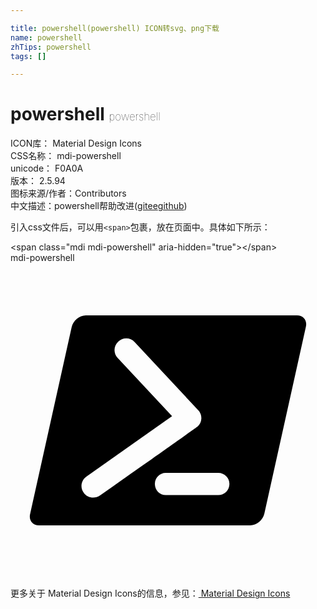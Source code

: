 ```yaml
---

title: powershell(powershell) ICON转svg、png下载
name: powershell
zhTips: powershell
tags: []

---
```


# powershell  <small style="font-size: 60%;font-weight: 100">powershell</small>


<div class="detail-page">
<p>
<span>
ICON库：
<span class="badge-secondary badge">Material Design Icons</span> 
</span>
<br/>
<span>
CSS名称：
<span class="badge-secondary badge">mdi-powershell</span> 
</span>
<br/>
<span>
unicode：
<span class="badge-secondary badge">F0A0A</span> 
<copy-btn content='F0A0A' btn-title=""></copy-btn>
<copy-btn :content='String.fromCodePoint(parseInt("F0A0A", 16))' btn-title="复制U"></copy-btn>
</span>
<br/>
<span>
版本：
<span class="badge-secondary badge">2.5.94</span> 
</span>
<br/>
<span>图标来源/作者：<span class="badge-light badge">Contributors</span></span> 
<br/>
<span class="zh-detail">中文描述：<span class="badge-primary badge">powershell</span><span class="help-link"><span>帮助改进</span>(<a href="https://gitee.com/liuwave/icon-helper/edit/master/json/material/powershell.json" target="_blank" rel="noopener noreferrer">gitee</a><a href="https://github.com/liuwave/icon-helper/edit/master/json/material/powershell.json" target="_blank" rel="noopener noreferrer">github</a></span>)</span><br/>
</p>
</div>
<div class="alert alert-dark">
  <i class="mdi mdi-powershell mdi-48px"></i>
  <i class="mdi mdi-powershell mdi-36px"></i>
  <i class="mdi mdi-powershell mdi-24px"></i>
  <i class="mdi mdi-powershell mdi-18px"></i>
</div>
<div>
  <p>引入css文件后，可以用<code>&lt;span&gt;</code>包裹，放在页面中。具体如下所示：    
  </p>
  <div class="alert alert-primary" style="font-size: 14px">
    &lt;span class="mdi mdi-powershell" aria-hidden="true"&gt;&lt;/span&gt;
    <copy-btn content='<span class="mdi mdi-powershell" aria-hidden="true"></span>'></copy-btn>
  </div>
  <div class="alert alert-secondary">
    <i class="mdi mdi-powershell"
    style="font-size: 24px"
    aria-hidden="true"></i> mdi-powershell
    <copy-btn content="mdi-powershell" btn-title="复制图标名称"></copy-btn>
  </div>
</div>
<div id="svg" class="svg-wrap">
<svg xmlns="http://www.w3.org/2000/svg" viewBox="0 0 24 24"><path d="M21.83,4C22.32,4 22.63,4.4 22.5,4.89L19.34,19.11C19.23,19.6 18.75,20 18.26,20H2.17C1.68,20 1.37,19.6 1.5,19.11L4.66,4.89C4.77,4.4 5.25,4 5.74,4H21.83M15.83,16H11.83C11.37,16 11,16.38 11,16.84C11,17.31 11.37,17.69 11.83,17.69H15.83C16.3,17.69 16.68,17.31 16.68,16.84C16.68,16.38 16.3,16 15.83,16M5.78,16.28C5.38,16.56 5.29,17.11 5.57,17.5C5.85,17.92 6.41,18 6.81,17.73C14.16,12.56 14.21,12.5 14.26,12.47C14.44,12.31 14.53,12.09 14.54,11.87C14.55,11.67 14.5,11.5 14.38,11.31L9.46,6.03C9.13,5.67 8.57,5.65 8.21,6C7.85,6.32 7.83,6.88 8.16,7.24L12.31,11.68L5.78,16.28Z" /></svg>
</div>
<detail full-name='mdi-powershell'></detail>
    
<div><p>更多关于 Material Design Icons的信息，参见：<a target="_blank" href="https://iconhelper.cn/material.html"> Material Design Icons</a>
</p></div>
